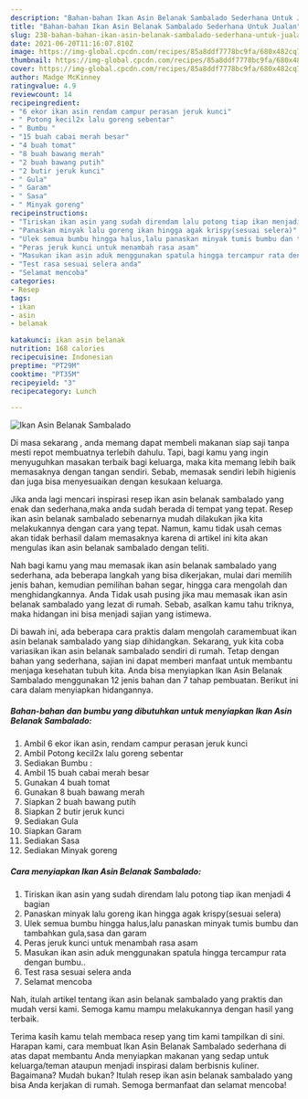 ```yaml
---
description: "Bahan-bahan Ikan Asin Belanak Sambalado Sederhana Untuk Jualan"
title: "Bahan-bahan Ikan Asin Belanak Sambalado Sederhana Untuk Jualan"
slug: 238-bahan-bahan-ikan-asin-belanak-sambalado-sederhana-untuk-jualan
date: 2021-06-20T11:16:07.810Z
image: https://img-global.cpcdn.com/recipes/85a8ddf7778bc9fa/680x482cq70/ikan-asin-belanak-sambalado-foto-resep-utama.jpg
thumbnail: https://img-global.cpcdn.com/recipes/85a8ddf7778bc9fa/680x482cq70/ikan-asin-belanak-sambalado-foto-resep-utama.jpg
cover: https://img-global.cpcdn.com/recipes/85a8ddf7778bc9fa/680x482cq70/ikan-asin-belanak-sambalado-foto-resep-utama.jpg
author: Madge McKinney
ratingvalue: 4.9
reviewcount: 14
recipeingredient:
- "6 ekor ikan asin rendam campur perasan jeruk kunci"
- " Potong kecil2x lalu goreng sebentar"
- " Bumbu "
- "15 buah cabai merah besar"
- "4 buah tomat"
- "8 buah bawang merah"
- "2 buah bawang putih"
- "2 butir jeruk kunci"
- " Gula"
- " Garam"
- " Sasa"
- " Minyak goreng"
recipeinstructions:
- "Tiriskan ikan asin yang sudah direndam lalu potong tiap ikan menjadi 4 bagian"
- "Panaskan minyak lalu goreng ikan hingga agak krispy(sesuai selera)"
- "Ulek semua bumbu hingga halus,lalu panaskan minyak tumis bumbu dan tambahkan gula,sasa dan garam"
- "Peras jeruk kunci untuk menambah rasa asam"
- "Masukan ikan asin aduk menggunakan spatula hingga tercampur rata dengan bumbu.."
- "Test rasa sesuai selera anda"
- "Selamat mencoba"
categories:
- Resep
tags:
- ikan
- asin
- belanak

katakunci: ikan asin belanak 
nutrition: 168 calories
recipecuisine: Indonesian
preptime: "PT29M"
cooktime: "PT35M"
recipeyield: "3"
recipecategory: Lunch

---
```



![Ikan Asin Belanak Sambalado](https://img-global.cpcdn.com/recipes/85a8ddf7778bc9fa/680x482cq70/ikan-asin-belanak-sambalado-foto-resep-utama.jpg)

Di masa  sekarang , anda memang dapat membeli makanan siap saji tanpa mesti repot membuatnya terlebih dahulu. Tapi, bagi kamu yang ingin menyuguhkan masakan terbaik bagi keluarga, maka kita memang lebih baik memasaknya dengan tangan sendiri. Sebab, memasak sendiri lebih higienis dan juga bisa menyesuaikan dengan kesukaan keluarga.

Jika anda lagi mencari inspirasi resep ikan asin belanak sambalado yang enak dan sederhana,maka anda sudah berada di tempat yang tepat. Resep ikan asin belanak sambalado  sebenarnya mudah dilakukan jika kita melakukannya dengan cara yang tepat. Namun, kamu tidak usah cemas akan tidak berhasil dalam memasaknya 
karena di artikel ini kita akan mengulas ikan asin belanak sambalado dengan teliti.  



Nah bagi kamu yang mau memasak ikan asin belanak sambalado yang sederhana, ada beberapa langkah yang bisa dikerjakan, mulai dari memilih jenis bahan, kemudian pemilihan bahan segar, hingga cara mengolah dan menghidangkannya. Anda Tidak usah pusing jika mau memasak ikan asin belanak sambalado yang lezat di rumah. Sebab, asalkan kamu  tahu triknya, maka hidangan ini bisa menjadi sajian yang istimewa.

Di bawah ini, ada beberapa cara praktis  dalam mengolah caramembuat ikan asin belanak sambalado yang siap dihidangkan. Sekarang, yuk kita coba variasikan ikan asin belanak sambalado sendiri di rumah. Tetap dengan bahan yang sederhana, sajian ini dapat memberi manfaat untuk membantu menjaga kesehatan tubuh kita. Anda bisa menyiapkan Ikan Asin Belanak Sambalado menggunakan 12 jenis bahan dan 7 tahap pembuatan. Berikut ini cara dalam menyiapkan hidangannya.

<!--inarticleads1-->

##### Bahan-bahan dan bumbu yang dibutuhkan untuk menyiapkan Ikan Asin Belanak Sambalado:

1. Ambil 6 ekor ikan asin, rendam campur perasan jeruk kunci
1. Ambil  Potong kecil2x lalu goreng sebentar
1. Sediakan  Bumbu :
1. Ambil 15 buah cabai merah besar
1. Gunakan 4 buah tomat
1. Gunakan 8 buah bawang merah
1. Siapkan 2 buah bawang putih
1. Siapkan 2 butir jeruk kunci
1. Sediakan  Gula
1. Siapkan  Garam
1. Sediakan  Sasa
1. Sediakan  Minyak goreng




<!--inarticleads2-->

##### Cara menyiapkan Ikan Asin Belanak Sambalado:

1. Tiriskan ikan asin yang sudah direndam lalu potong tiap ikan menjadi 4 bagian
1. Panaskan minyak lalu goreng ikan hingga agak krispy(sesuai selera)
1. Ulek semua bumbu hingga halus,lalu panaskan minyak tumis bumbu dan tambahkan gula,sasa dan garam
1. Peras jeruk kunci untuk menambah rasa asam
1. Masukan ikan asin aduk menggunakan spatula hingga tercampur rata dengan bumbu..
1. Test rasa sesuai selera anda
1. Selamat mencoba




Nah, itulah artikel tentang  ikan asin belanak sambalado  yang praktis dan mudah versi kami. Semoga kamu mampu melakukannya dengan hasil yang terbaik. 

Terima kasih kamu telah membaca resep yang tim kami tampilkan di sini. Harapan kami, cara membuat  Ikan Asin Belanak Sambalado sederhana di atas dapat membantu Anda menyiapkan makanan yang sedap untuk keluarga/teman ataupun menjadi inspirasi dalam berbisnis kuliner. Bagaimana? Mudah bukan? Itulah resep ikan asin belanak sambalado yang bisa Anda kerjakan di rumah. Semoga bermanfaat dan selamat mencoba!


